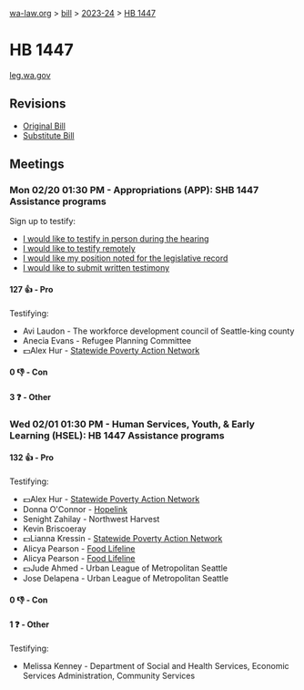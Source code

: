 [wa-law.org](/) > [bill](/bill/) > [2023-24](/bill/2023-24/) > [HB 1447](/bill/2023-24/hb/1447/)

# HB 1447
[leg.wa.gov](https://app.leg.wa.gov/billsummary?BillNumber=1447&Year=2023&Initiative=false)

## Revisions
* [Original Bill](1/)
* [Substitute Bill](S/)

## Meetings
### Mon 02/20 01:30 PM - Appropriations (APP): SHB 1447 Assistance programs
Sign up to testify:
* [I would like to testify in person during the hearing](https://app.leg.wa.gov/csi/Testifier/Add?chamber=House&mId=30809&aId=152044&caId=21614&tId=1)
* [I would like to testify remotely](https://app.leg.wa.gov/csi/Testifier/Add?chamber=House&mId=30809&aId=152044&caId=21614&tId=2)
* [I would like my position noted for the legislative record](https://app.leg.wa.gov/csi/Testifier/Add?chamber=House&mId=30809&aId=152044&caId=21614&tId=3)
* [I would like to submit written testimony](https://app.leg.wa.gov/csi/Testifier/Add?chamber=House&mId=30809&aId=152044&caId=21614&tId=4)

#### 127 👍 - Pro
Testifying:
* Avi Laudon - The workforce development council of Seattle-king county
* Anecia Evans - Refugee Planning Committee
* 💵Alex Hur - [Statewide Poverty Action Network](/org/statewide_poverty_action_network/)

#### 0 👎 - Con

#### 3 ❓ - Other

### Wed 02/01 01:30 PM - Human Services, Youth, & Early Learning (HSEL): HB 1447 Assistance programs
#### 132 👍 - Pro
Testifying:
* 💵Alex Hur - [Statewide Poverty Action Network](/org/statewide_poverty_action_network/)
* Donna O'Connor - [Hopelink](/org/hopelink/)
* Senight Zahilay - Northwest Harvest
* Kevin Briscoeray
* 💵Lianna Kressin - [Statewide Poverty Action Network](/org/statewide_poverty_action_network/)
* Alicya Pearson - [Food Lifeline](/org/food_lifeline/)
* Alicya Pearson - [Food Lifeline](/org/food_lifeline/)
* 💵Jude Ahmed - Urban League of Metropolitan Seattle
* Jose Delapena - Urban League of Metropolitan Seattle

#### 0 👎 - Con

#### 1 ❓ - Other
Testifying:
* Melissa Kenney - Department of Social and Health Services, Economic Services Administration, Community Services
